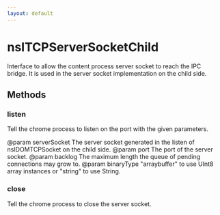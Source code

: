 ```yaml
---
layout: default
---
```


# nsITCPServerSocketChild #

Interface to allow the content process server socket to reach the IPC bridge.
It is used in the server socket implementation on the child side.


## Methods ##

### listen ###

Tell the chrome process to listen on the port with the given parameters.

@param serverSocket
       The server socket generated in the listen of nsIDOMTCPSocket
       on the child side.
@param port
       The port of the server socket.
@param backlog 
       The maximum length the queue of pending connections may grow to.
@param binaryType
       "arraybuffer" to use UInt8 array instances or "string" to use String.


### close ###

Tell the chrome process to close the server socket.

